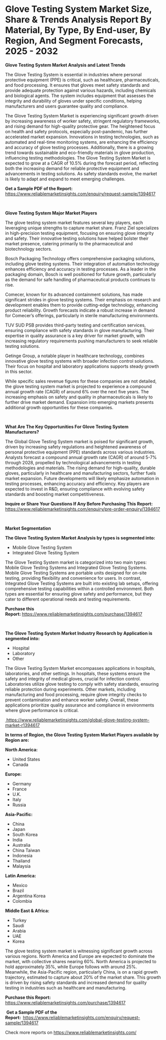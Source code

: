 <p><h1>Glove Testing System Market Size, Share & Trends Analysis Report By Material, By Type, By End-user, By Region, And Segment Forecasts, 2025 - 2032</h1></p><p><strong>Glove Testing System Market Analysis and Latest Trends</strong></p>
<p><p>The Glove Testing System is essential in industries where personal protective equipment (PPE) is critical, such as healthcare, pharmaceuticals, and food processing. It ensures that gloves meet safety standards and provide adequate protection against various hazards, including chemicals and biological agents. The system includes equipment that assesses the integrity and durability of gloves under specific conditions, helping manufacturers and users guarantee quality and compliance.</p><p>The Glove Testing System Market is experiencing significant growth driven by increasing awareness of worker safety, stringent regulatory frameworks, and rising demand for high-quality protective gear. The heightened focus on health and safety protocols, especially post-pandemic, has further accelerated market expansion. Innovations in testing technologies, such as automated and real-time monitoring systems, are enhancing the efficiency and accuracy of glove testing processes. Additionally, there is a growing trend towards sustainable and eco-friendly materials in glove production, influencing testing methodologies. The Glove Testing System Market is expected to grow at a CAGR of 10.5% during the forecast period, reflecting both the increasing demand for reliable protective equipment and advancements in testing solutions. As safety standards evolve, the market is likely to adapt and expand to meet emerging challenges.</p></p>
<p><strong>Get a Sample PDF of the Report:&nbsp;</strong> <a href="https://www.reliablemarketinsights.com/enquiry/request-sample/1394617?utm_campaign=3274&utm_medium=2&utm_source=Github&utm_content=ia&utm_term=22032025&utm_id=glove-testing-system">https://www.reliablemarketinsights.com/enquiry/request-sample/1394617</a></p>
<p>&nbsp;</p>
<p><strong>Glove Testing System Major Market Players</strong></p>
<p><p>The glove testing system market features several key players, each leveraging unique strengths to capture market share. Franz Ziel specializes in high-precision testing equipment, focusing on ensuring glove integrity and safety. Their innovative testing solutions have helped bolster their market presence, catering primarily to the pharmaceutical and biotechnology sectors.</p><p>Bosch Packaging Technology offers comprehensive packaging solutions, including glove testing systems. Their integration of automation technology enhances efficiency and accuracy in testing processes. As a leader in the packaging domain, Bosch is well positioned for future growth, particularly as the demand for safe handling of pharmaceutical products continues to rise.</p><p>Comecer, known for its advanced containment solutions, has made significant strides in glove testing systems. Their emphasis on research and development enables them to provide cutting-edge technology, enhancing product reliability. Growth forecasts indicate a robust increase in demand for Comecer’s offerings, particularly in sterile manufacturing environments.</p><p>TUV SUD PSB provides third-party testing and certification services, ensuring compliance with safety standards in glove manufacturing. Their expertise in quality assurance is a key driver for market growth, with increasing regulatory requirements pushing manufacturers to seek reliable testing solutions.</p><p>Getinge Group, a notable player in healthcare technology, combines innovative glove testing systems with broader infection control solutions. Their focus on hospital and laboratory applications supports steady growth in this sector.</p><p>While specific sales revenue figures for these companies are not detailed, the glove testing system market is projected to experience a compound annual growth rate (CAGR) of around 6% over the next five years. The increasing emphasis on safety and quality in pharmaceuticals is likely to further drive market demand. Expansion into emerging markets presents additional growth opportunities for these companies.</p></p>
<p>&nbsp;</p>
<p><strong>What Are The Key Opportunities For Glove Testing System Manufacturers?</strong></p>
<p><p>The Global Glove Testing System market is poised for significant growth, driven by increasing safety regulations and heightened awareness of personal protective equipment (PPE) standards across various industries. Analysts forecast a compound annual growth rate (CAGR) of around 5-7% through 2028, propelled by technological advancements in testing methodologies and materials. The rising demand for high-quality, durable gloves, particularly in healthcare and manufacturing sectors, further fuels market expansion. Future developments will likely emphasize automation in testing processes, enhancing accuracy and efficiency. Key players are expected to invest in R&D, ensuring compliance with evolving safety standards and boosting market competitiveness.</p></p>
<p><strong>Inquire or Share Your Questions If Any Before Purchasing This Report:</strong> <a href="https://www.reliablemarketinsights.com/enquiry/pre-order-enquiry/1394617?utm_campaign=3274&utm_medium=2&utm_source=Github&utm_content=ia&utm_term=22032025&utm_id=glove-testing-system">https://www.reliablemarketinsights.com/enquiry/pre-order-enquiry/1394617</a></p>
<p>&nbsp;</p>
<p><strong>Market Segmentation</strong></p>
<p><strong>The Glove Testing System Market Analysis by types is segmented into:</strong></p>
<p><ul><li>Mobile Glove Testing System</li><li>Integrated Glove Testing System</li></ul></p>
<p><p>The Glove Testing System market is categorized into two main types: Mobile Glove Testing Systems and Integrated Glove Testing Systems. Mobile Glove Testing Systems are portable units designed for on-site testing, providing flexibility and convenience for users. In contrast, Integrated Glove Testing Systems are built into existing lab setups, offering comprehensive testing capabilities within a controlled environment. Both types are essential for ensuring glove safety and performance, but they cater to different operational needs and testing requirements.</p></p>
<p><strong>Purchase this Report:&nbsp;</strong><a href="https://www.reliablemarketinsights.com/purchase/1394617?utm_campaign=3274&utm_medium=2&utm_source=Github&utm_content=ia&utm_term=22032025&utm_id=glove-testing-system">https://www.reliablemarketinsights.com/purchase/1394617</a></p>
<p>&nbsp;</p>
<p><strong>The Glove Testing System Market Industry Research by Application is segmented into:</strong></p>
<p><ul><li>Hospital</li><li>Laboratory</li><li>Other</li></ul></p>
<p><p>The Glove Testing System Market encompasses applications in hospitals, laboratories, and other settings. In hospitals, these systems ensure the safety and integrity of medical gloves, crucial for infection control. Laboratories utilize glove testing to comply with safety standards, ensuring reliable protection during experiments. Other markets, including manufacturing and food processing, require glove integrity checks to prevent contamination and enhance worker safety. Overall, these applications prioritize quality assurance and compliance in environments where glove performance is critical.</p></p>
<p><a href="https://www.reliablemarketinsights.com/global-glove-testing-system-market-r1394617?utm_campaign=3274&utm_medium=2&utm_source=Github&utm_content=ia&utm_term=22032025&utm_id=glove-testing-system">&nbsp;https://www.reliablemarketinsights.com/global-glove-testing-system-market-r1394617</a></p>
<p><strong>In terms of Region, the Glove Testing System Market Players available by Region are:</strong></p>
<p>
    <p> <strong> North America: </strong>
        <ul>
            <li>United States</li>
            <li>Canada</li>
        </ul>
        </p> 
    <p> <strong> Europe: </strong>
        <ul>
            <li>Germany</li>
            <li>France</li>
            <li>U.K.</li>
            <li>Italy</li>
            <li>Russia</li>
        </ul>
        </p> 
    <p> <strong> Asia-Pacific: </strong>
        <ul>
            <li>China</li>
            <li>Japan</li>
            <li>South Korea</li>
            <li>India</li>
            <li>Australia</li>
            <li>China Taiwan</li>
            <li>Indonesia</li>
            <li>Thailand</li>
            <li>Malaysia</li>
        </ul>
        </p> 
    <p> <strong> Latin America: </strong>
        <ul>
            <li>Mexico</li>
            <li>Brazil</li>
            <li>Argentina Korea</li>
            <li>Colombia</li>
        </ul>
        </p> 
    <p> <strong> Middle East & Africa: </strong>
        <ul>
            <li>Turkey</li>
            <li>Saudi</li>
            <li>Arabia</li>
            <li>UAE</li>
            <li>Korea</li>
        </ul>
    </p>
    </p>
<p><p>The glove testing system market is witnessing significant growth across various regions. North America and Europe are expected to dominate the market, with collective shares nearing 60%. North America is projected to hold approximately 35%, while Europe follows with around 25%. Meanwhile, the Asia-Pacific region, particularly China, is on a rapid growth trajectory, estimated to capture about 20% of the market share. This growth is driven by rising safety standards and increased demand for quality testing in industries such as healthcare and manufacturing.</p></p>
<p><strong>Purchase this Report: </strong><a href="https://www.reliablemarketinsights.com/purchase/1394617?utm_campaign=3274&utm_medium=2&utm_source=Github&utm_content=ia&utm_term=22032025&utm_id=glove-testing-system">https://www.reliablemarketinsights.com/purchase/1394617</a></p>
<p>&nbsp;<strong>Get a Sample PDF of the Report:&nbsp;&nbsp;</strong><a href="https://www.reliablemarketinsights.com/enquiry/request-sample/1394617?utm_campaign=3274&utm_medium=2&utm_source=Github&utm_content=ia&utm_term=22032025&utm_id=glove-testing-system">https://www.reliablemarketinsights.com/enquiry/request-sample/1394617</a></p>
<p><strong></strong></p>
<p>Check more reports on <a href="https://www.reliablemarketinsights.com/?utm_campaign=3274&utm_medium=2&utm_source=Github&utm_content=ia&utm_term=22032025&utm_id=glove-testing-system">https://www.reliablemarketinsights.com/</a></p>